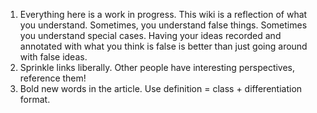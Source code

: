 1. Everything here is a work in progress. This wiki is a reflection of what you understand. Sometimes, you understand false things. Sometimes you understand special cases. Having your ideas recorded and annotated with what you think is false is better than just going around with false ideas.
2. Sprinkle links liberally. Other people have interesting perspectives, reference them!
3. Bold new words in the article. Use definition = class + differentiation format.